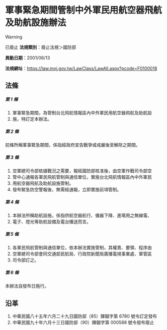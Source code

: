 # 軍事緊急期間管制中外軍民用航空器飛航及助航設施辦法


> [!WARNING]
> 已廢止
**法規類別**：廢止法規＞國防部

**異動日期**：2001/06/13  

**法規網址**：https://law.moj.gov.tw/LawClass/LawAll.aspx?pcode=F0100018



## 法條
##### 第 1 條
1. 軍事緊急期間，為管制台北飛航情報區內中外軍民用航空器飛航及助航設
1. 施，特訂定本辦法。

##### 第 2 條
前條所稱軍事緊急期間，係指經政府宣告戰爭或戒嚴後至解除之期間。

##### 第 3 條
1. 空軍總司令部依據戰況之需要，報經國防部核准後，由空軍作戰司令部空
1. 管中心通報各軍民飛航管制與通信單位，實施台北飛航情報區內中外軍民
1. 用航空器飛航及助航設施管制。
1. 發布緊急防空警報後，無需經通報，立即實施前項管制。

##### 第 4 條
1. 本辦法所稱助航設施，係指供航空器航行、儀器下降、進場用之無線電、
1. 電子、燈光等助航設備及電台播送而言。

##### 第 5 條
1. 各軍民飛航管制與通信單位，依本辦法實施管制，其權責、要領、程序由
1. 空軍總司令部會同交通部民航局、行政院新聞局廣播電視事業處、軍管區
1. 司令部訂之。

##### 第 6 條
本辦法自發布日施行。

## 沿革
1. 中華民國八十五年六月二十九日國防部（85）鐸錮字第 6780 號令訂定發布
1. 中華民國九十年六月十三日國防部（90）鐸錮字第 000588 號令發布廢止
